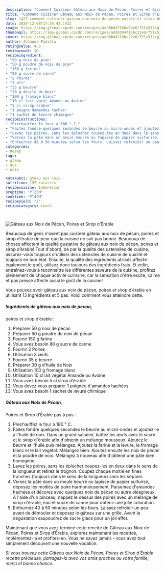 ```yaml
---
description: "Comment Cuisiner Gâteau aux Noix de Pécan, Poires et Sirop d’Érable"
title: "Comment Cuisiner Gâteau aux Noix de Pécan, Poires et Sirop d’Érable"
slug: 1427-comment-cuisiner-gateau-aux-noix-de-pecan-poires-et-sirop-derable
date: 2020-12-08T17:56:42.143Z
image: https://img-global.cpcdn.com/recipes/add6b04716bc22e0/751x532cq70/gateau-aux-noix-de-pecan-poires-et-sirop-derable-photo-principale-de-la-recette.jpg
thumbnail: https://img-global.cpcdn.com/recipes/add6b04716bc22e0/751x532cq70/gateau-aux-noix-de-pecan-poires-et-sirop-derable-photo-principale-de-la-recette.jpg
cover: https://img-global.cpcdn.com/recipes/add6b04716bc22e0/751x532cq70/gateau-aux-noix-de-pecan-poires-et-sirop-derable-photo-principale-de-la-recette.jpg
author: Johanna Padilla
ratingvalue: 4.6
reviewcount: 10
recipeingredient:
- "50 g noix de pcan"
- "50 g poudre de noix de pcan"
- "150 g farine"
- "80 g sucre de canne"
- "2 Poires"
- "3 ufs"
- "35 g beurre"
- "30 g dhuile de Noix"
- "100 g fromage blanc"
- "10 cl lait vgtal Amande ou Avoine"
- "5 cl sirop drable"
- "1 poigne damandes haches"
- "1 sachet de levure chimique"
recipeinstructions:
- "Préchauffez le four à 180 ° C."
- "Faites fondre quelques secondes le beurre au micro-ondes et ajoutez-le à l&#39;huile de noix. Dans un grand saladier, battez les œufs avec le sucre et le sirop d&#39;érable afin d&#39;obtenir un mélange mousseux. Ajoutez le beurre et l&#39;huile puis mélangez. Ajoutez la farine et la levure, le fromage blanc et le lait végétal. Mélangez bien. Ajoutez ensuite les noix de pécan et la poudre de noix. Mélangez à nouveau afin d&#39;obtenir une pâte bien homogène."
- "Lavez les poires, sans les éplucher coupez-les en deux dans le sens de la longueur et retirez le trognon. Coupez chaque moitié en fines tranches (toujours dans le sens de la longueur) sans les séparer."
- "Versez la pâte dans un moule beurré ou tapissé de papier sulfurisé, déposez les moitiés de poire harmonieusement. Parsemez d&#39;amandes hachées et décorez avec quelques noix de pécan ou autre oléagineux. A l&#39;aide d&#39;un pinceau, nappez le dessus des poires avec un mélange de sirop d&#39;érable, eau et sucre de canne pour obtenir une jolie coloration."
- "Enfournez 40 à 50 minutes selon les fours. Laissez refroidir un peu avant de démouler et déposez le gâteau sur une grille. Avant la dégustation saupoudrez de sucre glace pour un joli effet."
categories:
- Resep
tags:
- gteau
- aux
- noix

katakunci: gteau aux noix 
nutrition: 197 calories
recipecuisine: Indonesian
preptime: "PT25M"
cooktime: "PT43M"
recipeyield: "2"
recipecategory: Lunch

---
```



![Gâteau aux Noix de Pécan,
Poires et Sirop d’Érable](https://img-global.cpcdn.com/recipes/add6b04716bc22e0/751x532cq70/gateau-aux-noix-de-pecan-poires-et-sirop-derable-photo-principale-de-la-recette.jpg)

Beaucoup de gens n'osent pas cuisiner gâteau aux noix de pécan,
poires et sirop d’érable de peur que la cuisine ne soit pas bonne. Beaucoup de choses affectent la qualité gustative de gâteau aux noix de pécan,
poires et sirop d’érable! Tout d'abord, de par la qualité des ustensiles de cuisine, assurez-vous toujours d'utiliser des ustensiles de cuisine de qualité et toujours en bon état. Ensuite, la qualité des ingrédients utilisés affecte également le goût, utilisez donc toujours des ingrédients frais. Et enfin, entraînez-vous à reconnaître les différentes saveurs de la cuisine, profitez pleinement de chaque activité culinaire, car la sensation d'être excité, calme et pas pressé affecte aussi le goût de la cuisine!

<!--inarticleads1-->

Vous pouvez avoir gâteau aux noix de pécan,
poires et sirop d’érable en utilisant 13 Ingrédients et 5 pas. Voici comment vous atteindre cette.

##### Ingrédients de gâteau aux noix de pécan,
poires et sirop d’érable :

1. Préparer 50 g noix de pécan
1. Préparer 50 g poudre de noix de pécan
1. Fournir 150 g farine
1. Vous avez besoin 80 g sucre de canne
1. Fournir 2 Poires
1. Utilisation 3 œufs
1. Fournir 35 g beurre
1. Préparer 30 g d&#39;huile de Noix
1. Utilisation 100 g fromage blanc
1. Utilisation 10 cl lait végétal Amande ou Avoine
1. Vous avez besoin 5 cl sirop d&#39;érable
1. Vous devez vous préparer 1 poignée d&#39;amandes hachées
1. Vous avez besoin 1 sachet de levure chimique




<!--inarticleads2-->

##### Gâteau aux Noix de Pécan,
Poires et Sirop d’Érable pas à pas :

1. Préchauffez le four à 180 ° C.
1. Faites fondre quelques secondes le beurre au micro-ondes et ajoutez-le à l&#39;huile de noix. Dans un grand saladier, battez les œufs avec le sucre et le sirop d&#39;érable afin d&#39;obtenir un mélange mousseux. Ajoutez le beurre et l&#39;huile puis mélangez. Ajoutez la farine et la levure, le fromage blanc et le lait végétal. Mélangez bien. Ajoutez ensuite les noix de pécan et la poudre de noix. Mélangez à nouveau afin d&#39;obtenir une pâte bien homogène.
1. Lavez les poires, sans les éplucher coupez-les en deux dans le sens de la longueur et retirez le trognon. Coupez chaque moitié en fines tranches (toujours dans le sens de la longueur) sans les séparer.
1. Versez la pâte dans un moule beurré ou tapissé de papier sulfurisé, déposez les moitiés de poire harmonieusement. Parsemez d&#39;amandes hachées et décorez avec quelques noix de pécan ou autre oléagineux. A l&#39;aide d&#39;un pinceau, nappez le dessus des poires avec un mélange de sirop d&#39;érable, eau et sucre de canne pour obtenir une jolie coloration.
1. Enfournez 40 à 50 minutes selon les fours. Laissez refroidir un peu avant de démouler et déposez le gâteau sur une grille. Avant la dégustation saupoudrez de sucre glace pour un joli effet.




<!--inarticleads1-->

<p>
Maintenant que vous avez terminé cette recette de Gâteau aux Noix de Pécan,
Poires et Sirop d’Érable, explorez maintenant les recettes, implémentez-la et profitez-en. Vous ne savez jamais - vous avez tout simplement découvert une nouvelle vocation.
</p>

<p>
<i>Si vous trouvez cette Gâteau aux Noix de Pécan,
Poires et Sirop d’Érable recette précieuse, partagez-la avec vos amis proches ou votre famille, merci et bonne chance.</i>
</p>
